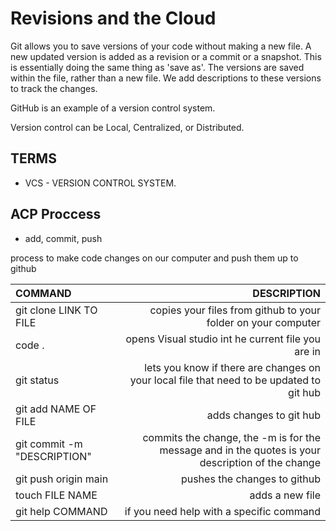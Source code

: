 # Revisions and the Cloud

Git allows you to save versions of your code without making a new file.  A new updated version is added as a revision or a commit or a snapshot.  This is essentially doing the same thing as 'save as'.  The versions are saved within the file, rather than a new file.  We add descriptions to these versions to track the changes.

GitHub is an example of a version control system.  

Version control can be Local, Centralized, or Distributed.

## TERMS
- VCS - VERSION CONTROL SYSTEM.  


## ACP Proccess 
- add, commit, push
	
process to make code changes on our computer and push them up to github

|**COMMAND**|**DESCRIPTION**|
|:---|---:|
|git clone LINK TO FILE|copies your files from github to your folder on your computer|
|code .|opens Visual studio int he current file you are in|
|git status|lets you know if there are changes on your local file that need to be updated to git hub|
|git add NAME OF FILE|adds changes to git hub|
|git commit -m "DESCRIPTION"|commits the change, the -m is for the message and in the quotes is your description of the change|
|git push origin main|pushes the changes to github|
|touch FILE NAME|adds a new file|
|git help COMMAND|if you need help with a specific command|